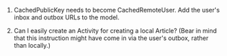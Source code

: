1) CachedPublicKey needs to become CachedRemoteUser.
   Add the user's inbox and outbox URLs to the model.

2) Can I easily create an Activity for creating a local Article?
   (Bear in mind that this instruction might have come in via the
    user's outbox, rather than locally.)

